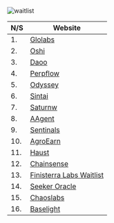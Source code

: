![waitlist](https://github.com/user-attachments/assets/cf6817b2-7c48-46d8-a172-b47dbb4b7c81)

|N/S| Website  |
|---|--------------|
|1.| [Glolabs](https://glowlabs.org/waitlist)|
|2.| [Oshi](https://www.oshi.co/#join) |
|3. |[Daoo](https://daao.ai)|
|4. |[Perpflow](https://perpflow.xyz)|
|5. |[Odyssey](https://odysseyai.deform.cc/earlyaccess)|
|6. |[Sintai](https://t.me/SintAI_bot)|
|7. |[Saturnw](https://www.saturnwallet.app)|
|8. |[AAgent](https://aagent.ai)|
|9. |[Sentinals](https://sentinals.xyz)|
|10. |[AgroEarn](https://agroearn.com)|
|11. |[Haust](https://whitelist.haust.network)|
|12.| [Chainsense](https://chainsense.tech)|
|13.| [Finisterra Labs Waitlist](https://baselight.ai)|
|14.| [Seeker Oracle](https://seekeroracle.com)|
|15.| [Chaoslabs](https://chaoslabs.xyz/ai/signup)
|16.| [Baselight](https://baselight.ai)
